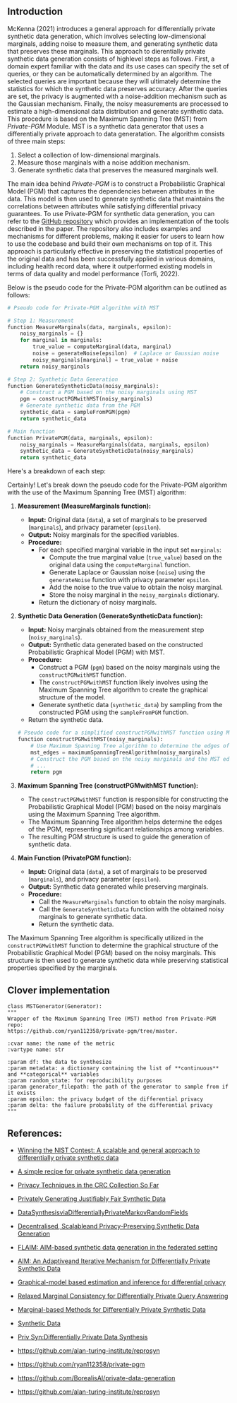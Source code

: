 ## Introduction 

McKenna (2021) introduces a general approach for differentially private synthetic data generation, which involves selecting low-dimensional marginals, adding noise to measure them, and generating synthetic data that preserves these marginals. This approach to dierentially private synthetic data generation consists of highlevel steps as follows. First, a domain expert familiar with the data and its use cases can specify the set of queries, or they can be automatically determined by an algorithm. The selected queries are important because they will ultimately determine the statistics for which the synthetic data preserves accuracy. After the queries are set, the privacy is augmented with a noise-addition mechanism such as the Gaussian mechanism. Finally, the noisy measurements are processed to estimate a high-dimensional data distribution and generate synthetic data. This procedure is based on the Maximum Spanning Tree (MST) from _Private-PGM_ Module. MST is a synthetic data generator that uses a differentially private approach to data generatation. The algorithm consists of three main steps:

1. Select a collection of low-dimensional marginals.
2. Measure those marginals with a noise addition mechanism.
3. Generate synthetic data that preserves the measured marginals well.


The main idea behind _Private-PGM_ is to construct a Probabilistic Graphical Model (PGM) that captures the dependencies between attributes in the data. This model is then used to generate synthetic data that maintains the correlations between attributes while satisfying differential privacy guarantees. To use Private-PGM for synthetic data generation, you can refer to the [GitHub repository](https://github.com/ryan112358/private-pgm) which provides an implementation of the tools described in the paper. The repository also includes examples and mechanisms for different problems, making it easier for users to learn how to use the codebase and build their own mechanisms on top of it. This approach is particularly effective in preserving the statistical properties of the original data and has been successfully applied in various domains, including health record data, where it outperformed existing models in terms of data quality and model performance (Torfi, 2022). 


Below is the pseudo code for the Private-PGM algorithm can be outlined as follows:

```python
# Pseudo code for Private-PGM algorithm with MST

# Step 1: Measurement
function MeasureMarginals(data, marginals, epsilon):
    noisy_marginals = {}
    for marginal in marginals:
        true_value = computeMarginal(data, marginal)
        noise = generateNoise(epsilon)  # Laplace or Gaussian noise
        noisy_marginals[marginal] = true_value + noise
    return noisy_marginals

# Step 2: Synthetic Data Generation
function GenerateSyntheticData(noisy_marginals):
    # Construct a PGM based on the noisy marginals using MST
    pgm = constructPGMwithMST(noisy_marginals)
    # Generate synthetic data from the PGM
    synthetic_data = sampleFromPGM(pgm)
    return synthetic_data

# Main function
function PrivatePGM(data, marginals, epsilon):
    noisy_marginals = MeasureMarginals(data, marginals, epsilon)
    synthetic_data = GenerateSyntheticData(noisy_marginals)
    return synthetic_data
```
Here's a breakdown of each step:

Certainly! Let's break down the pseudo code for the Private-PGM algorithm with the use of the Maximum Spanning Tree (MST) algorithm:

1. **Measurement (MeasureMarginals function):**
   - **Input:** Original data (`data`), a set of marginals to be preserved (`marginals`), and privacy parameter (`epsilon`).
   - **Output:** Noisy marginals for the specified variables.
   - **Procedure:**
     - For each specified marginal variable in the input set `marginals`:
       - Compute the true marginal value (`true_value`) based on the original data using the `computeMarginal` function.
       - Generate Laplace or Gaussian noise (`noise`) using the `generateNoise` function with privacy parameter `epsilon`.
       - Add the noise to the true value to obtain the noisy marginal.
       - Store the noisy marginal in the `noisy_marginals` dictionary.
     - Return the dictionary of noisy marginals.

2. **Synthetic Data Generation (GenerateSyntheticData function):**
   - **Input:** Noisy marginals obtained from the measurement step (`noisy_marginals`).
   - **Output:** Synthetic data generated based on the constructed Probabilistic Graphical Model (PGM) with MST.
   - **Procedure:**
     - Construct a PGM (`pgm`) based on the noisy marginals using the `constructPGMwithMST` function.
     - The `constructPGMwithMST` function likely involves using the Maximum Spanning Tree algorithm to create the graphical structure of the model.
     - Generate synthetic data (`synthetic_data`) by sampling from the constructed PGM using the `sampleFromPGM` function.
   - Return the synthetic data.

   ```python
   # Pseudo code for a simplified constructPGMwithMST function using MST
   function constructPGMwithMST(noisy_marginals):
       # Use Maximum Spanning Tree algorithm to determine the edges of the PGM
       mst_edges = maximumSpanningTreeAlgorithm(noisy_marginals)
       # Construct the PGM based on the noisy marginals and the MST edges
       # ...
       return pgm
   ```

3. **Maximum Spanning Tree (constructPGMwithMST function):**
   - The `constructPGMwithMST` function is responsible for constructing the Probabilistic Graphical Model (PGM) based on the noisy marginals using the Maximum Spanning Tree algorithm.
   - The Maximum Spanning Tree algorithm helps determine the edges of the PGM, representing significant relationships among variables.
   - The resulting PGM structure is used to guide the generation of synthetic data.

4. **Main Function (PrivatePGM function):**
   - **Input:** Original data (`data`), a set of marginals to be preserved (`marginals`), and privacy parameter (`epsilon`).
   - **Output:** Synthetic data generated while preserving marginals.
   - **Procedure:**
     - Call the `MeasureMarginals` function to obtain the noisy marginals.
     - Call the `GenerateSyntheticData` function with the obtained noisy marginals to generate synthetic data.
     - Return the synthetic data.

The Maximum Spanning Tree algorithm is specifically utilized in the `constructPGMwithMST` function to determine the graphical structure of the Probabilistic Graphical Model (PGM) based on the noisy marginals. This structure is then used to generate synthetic data while preserving statistical properties specified by the marginals.

## Clover implementation 


    class MSTGenerator(Generator):
    """
    Wrapper of the Maximum Spanning Tree (MST) method from Private-PGM repo:
    https://github.com/ryan112358/private-pgm/tree/master.

    :cvar name: the name of the metric
    :vartype name: str

    :param df: the data to synthesize
    :param metadata: a dictionary containing the list of **continuous** and **categorical** variables
    :param random_state: for reproducibility purposes
    :param generator_filepath: the path of the generator to sample from if it exists
    :param epsilon: the privacy budget of the differential privacy
    :param delta: the failure probability of the differential privacy
    """

  

## References:
- [Winning the NIST Contest: A scalable and general approach to differentially private synthetic data](https://arxiv.org/pdf/2108.04978.pdf)
- [A simple recipe for private synthetic data generation](https://differentialprivacy.org/synth-data-1/)
- [Privacy Techniques in the CRC Collection So Far](https://pages.nist.gov/privacy_collaborative_research_cycle/pages/techniques.html)
- [Privately Generating Justifiably Fair Synthetic Data](https://www.vldb.org/pvldb/vol16/p1573-pujol.pdf)
- [DataSynthesisviaDifferentiallyPrivateMarkovRandomFields](https://www.vldb.org/pvldb/vol14/p2190-cai.pdf)
- [Decentralised, Scalableand Privacy-Preserving Synthetic Data Generation](https://arxiv.org/pdf/2310.20062.pdf)
- [FLAIM: AIM-based synthetic data generation in the federated setting](https://arxiv.org/pdf/2310.03447.pdf)
- [AIM: An Adaptiveand Iterative Mechanism for Differentially Private Synthetic Data](https://arxiv.org/pdf/2201.12677.pdf)
- [Graphical-model based estimation and inference for differential privacy](https://arxiv.org/pdf/1901.09136.pdf)
- [Relaxed Marginal Consistency for Differentially Private Query Answering](https://arxiv.org/pdf/2109.06153.pdf)
- [Marginal-based Methods for Differentially Private Synthetic Data](https://youtube.com/watch?v=UKzh9QgNRxA)
- [Synthetic Data](https://programming-dp.com/ch14.html)
- [Priv Syn:Differentially Private Data Synthesis](https://www.usenix.org/system/files/sec21fall-zhang-zhikun.pdf)



- https://github.com/alan-turing-institute/reprosyn
- https://github.com/ryan112358/private-pgm
- https://github.com/BorealisAI/private-data-generation
- https://github.com/alan-turing-institute/reprosyn

